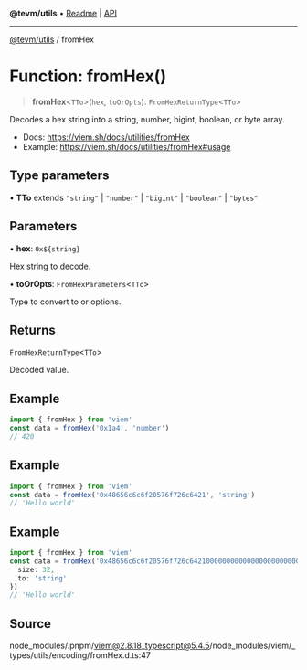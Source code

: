 **@tevm/utils** • [Readme](../README.md) \| [API](../globals.md)

***

[@tevm/utils](../README.md) / fromHex

# Function: fromHex()

> **fromHex**\<`TTo`\>(`hex`, `toOrOpts`): `FromHexReturnType`\<`TTo`\>

Decodes a hex string into a string, number, bigint, boolean, or byte array.

- Docs: https://viem.sh/docs/utilities/fromHex
- Example: https://viem.sh/docs/utilities/fromHex#usage

## Type parameters

• **TTo** extends `"string"` \| `"number"` \| `"bigint"` \| `"boolean"` \| `"bytes"`

## Parameters

• **hex**: ```0x${string}```

Hex string to decode.

• **toOrOpts**: `FromHexParameters`\<`TTo`\>

Type to convert to or options.

## Returns

`FromHexReturnType`\<`TTo`\>

Decoded value.

## Example

```ts
import { fromHex } from 'viem'
const data = fromHex('0x1a4', 'number')
// 420
```

## Example

```ts
import { fromHex } from 'viem'
const data = fromHex('0x48656c6c6f20576f726c6421', 'string')
// 'Hello world'
```

## Example

```ts
import { fromHex } from 'viem'
const data = fromHex('0x48656c6c6f20576f726c64210000000000000000000000000000000000000000', {
  size: 32,
  to: 'string'
})
// 'Hello world'
```

## Source

node\_modules/.pnpm/viem@2.8.18\_typescript@5.4.5/node\_modules/viem/\_types/utils/encoding/fromHex.d.ts:47
